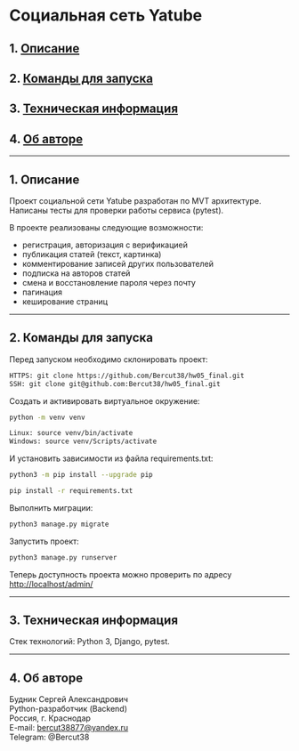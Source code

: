 # Социальная сеть Yatube

## 1. [Описание](#1)
## 2. [Команды для запуска](#2)
## 3. [Техническая информация](#3)
## 4. [Об авторе](#4)

---
## 1. Описание <a id=1></a>

Проект cоциальной сети Yatube разработан по MVT архитектуре.  
Написаны тесты для проверки работы сервиса (pytest).

В проекте реализованы следующие возможности:
- регистрация, авторизация с верификацией
- публикация статей (текст, картинка)
- комментирование записей других пользователей
- подписка на авторов статей
- смена и восстановление пароля через почту
- пагинация
- кеширование страниц

---
## 2. Команды для запуска <a id=2></a>

Перед запуском необходимо склонировать проект:
```bash
HTTPS: git clone https://github.com/Bercut38/hw05_final.git
SSH: git clone git@github.com:Bercut38/hw05_final.git
```

Cоздать и активировать виртуальное окружение:
```bash
python -m venv venv
```
```bash
Linux: source venv/bin/activate
Windows: source venv/Scripts/activate
```

И установить зависимости из файла requirements.txt:
```bash
python3 -m pip install --upgrade pip
```
```bash
pip install -r requirements.txt
```

Выполнить миграции:
```bash
python3 manage.py migrate
```

Запустить проект:
```bash
python3 manage.py runserver
```

Теперь доступность проекта можно проверить по адресу [http://localhost/admin/](http://localhost/admin/)

---
## 3. Техническая информация <a id=3></a>

Стек технологий: Python 3, Django, pytest.

---
## 4. Об авторе <a id=4></a>

Будник Сергей Александрович  
Python-разработчик (Backend)  
Россия, г. Краснодар  
E-mail: bercut38877@yandex.ru  
Telegram: @Bercut38

